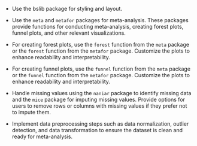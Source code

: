- Use the bslib package for styling and layout.

- Use the `meta` and `metafor` packages for meta-analysis. These packages provide functions for conducting meta-analysis, creating forest plots, funnel plots, and other relevant visualizations.

- For creating forest plots, use the `forest` function from the `meta` package or the `forest` function from the `metafor` package. Customize the plots to enhance readability and interpretability.

- For creating funnel plots, use the `funnel` function from the `meta` package or the `funnel` function from the `metafor` package. Customize the plots to enhance readability and interpretability.

- Handle missing values using the `naniar` package to identify missing data and the `mice` package for imputing missing values. Provide options for users to remove rows or columns with missing values if they prefer not to impute them.

- Implement data preprocessing steps such as data normalization, outlier detection, and data transformation to ensure the dataset is clean and ready for meta-analysis.
